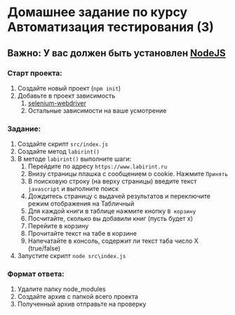 # Домашнее задание по курсу Автоматизация тестирования (3)

## Важно: У вас должен быть установлен [NodeJS](https://nodejs.org/ru/)

### Старт проекта:
1. Создайте новый проект (`npm init`)
2. Добавьте в проект зависимость 
   1. [selenium-webdriver](https://www.npmjs.com/package/selenium-webdriver)
   2. Остальные зависимости на ваше усмотрение

### Задание: 
1. Создайте скрипт `src/index.js`
2. Создайте метод `labirint()`
3. В методе `labirint()` выполните шаги:
   1. Перейдите по адресу `https://www.labirint.ru`
   2. Внизу страницы плашка с сообщением о cookie. Нажмите `Принять`
   3. В поисковую строку (на верху страницы) введите текст `javascript` и выполните поиск
   4. Дождитесь страницу с выдачей результатов и переключите режим отображения на Табличный
   5. Для каждой книги в таблице нажмите кнопку `В корзину`
   6. Посчитайте, сколько вы добавили книг (пусть будет x)
   7. Перейите в корзину
   8. Прочитайте текст на табе в корзине 
   9.  Напечатайте в консоль, содержит ли текст таба число Х (true/false) 
4. Запустите скрипт `node src\index.js`


### Формат ответа:
1. Удалите папку node_modules
2. Создайте архив с папкой всего проекта
3. Полученный архив отправьте на проверку
